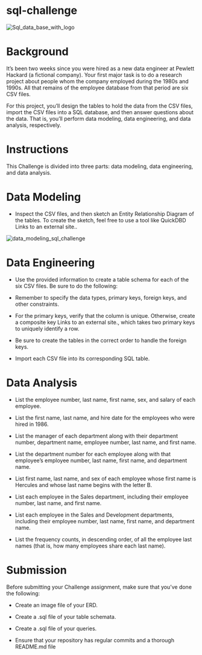 # sql-challenge

![Sql_data_base_with_logo](https://user-images.githubusercontent.com/117786548/218929341-c80336fc-f66f-4183-9162-9db6683a715b.png)

# Background
It’s been two weeks since you were hired as a new data engineer at Pewlett Hackard (a fictional company). Your first major task is to do a research project about people whom the company employed during the 1980s and 1990s. All that remains of the employee database from that period are six CSV files.

For this project, you’ll design the tables to hold the data from the CSV files, import the CSV files into a SQL database, and then answer questions about the data. That is, you’ll perform data modeling, data engineering, and data analysis, respectively.

# Instructions
This Challenge is divided into three parts: data modeling, data engineering, and data analysis.

# Data Modeling
* Inspect the CSV files, and then sketch an Entity Relationship Diagram of the tables. To create the sketch, feel free to use a tool like QuickDBD Links to an external site..

![data_modeling_sql_challenge](https://user-images.githubusercontent.com/117786548/218930698-60749fce-dbf9-45df-92fe-39c921a95bf6.png)



# Data Engineering
* Use the provided information to create a table schema for each of the six CSV files. Be sure to do the following:

* Remember to specify the data types, primary keys, foreign keys, and other constraints.

* For the primary keys, verify that the column is unique. Otherwise, create a composite key Links to an external site., which takes two primary keys to uniquely identify a row.

* Be sure to create the tables in the correct order to handle the foreign keys.

* Import each CSV file into its corresponding SQL table.

# Data Analysis
* List the employee number, last name, first name, sex, and salary of each employee.

* List the first name, last name, and hire date for the employees who were hired in 1986.

* List the manager of each department along with their department number, department name, employee number, last name, and first name.

* List the department number for each employee along with that employee’s employee number, last name, first name, and department name.

* List first name, last name, and sex of each employee whose first name is Hercules and whose last name begins with the letter B.

* List each employee in the Sales department, including their employee number, last name, and first name.

* List each employee in the Sales and Development departments, including their employee number, last name, first name, and department name.

* List the frequency counts, in descending order, of all the employee last names (that is, how many employees share each last name).

# Submission
Before submitting your Challenge assignment, make sure that you’ve done the following:

* Create an image file of your ERD.

* Create a .sql file of your table schemata.

* Create a .sql file of your queries.

* Ensure that your repository has regular commits and a thorough README.md file
